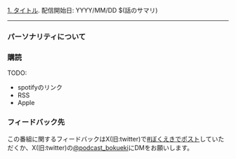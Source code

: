 
[1. タイトル](./0001.md).
配信開始日: YYYY/MM/DD
$(話のサマリ)

---

### パーソナリティについて

### 購読
TODO: 
- spotifyのリンク
- RSS
- Apple

### フィードバック先
この番組に関するフィードバックはX(旧:twitter)で[#ぼくえきでポスト](https://x.com/share?url=https://podcast-bokueki.github.io/bokueki/&hashtags=ぼくえき)していただくか、X(旧:twitter)の[@podcast_bokueki](https://x.com/podcast_bokueki)にDMをお願いします。
